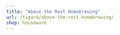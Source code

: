 ```yaml
---
title: "Above the Rest Homebrewing"
url: /tigard/above-the-rest-homebrewing/
shop: houseware
---
```

